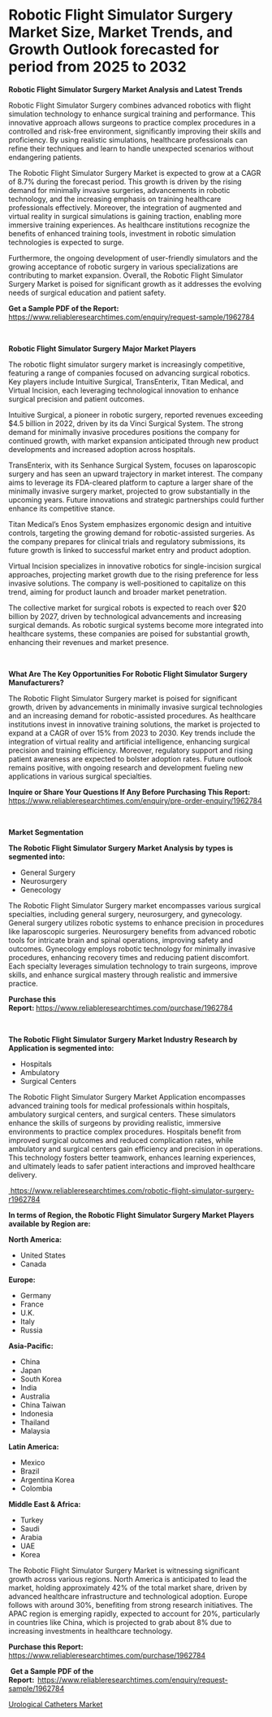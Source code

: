 <p><h1>Robotic Flight Simulator Surgery Market Size, Market Trends, and Growth Outlook forecasted for period from 2025 to 2032</h1></p><p><strong>Robotic Flight Simulator Surgery Market Analysis and Latest Trends</strong></p>
<p><p>Robotic Flight Simulator Surgery combines advanced robotics with flight simulation technology to enhance surgical training and performance. This innovative approach allows surgeons to practice complex procedures in a controlled and risk-free environment, significantly improving their skills and proficiency. By using realistic simulations, healthcare professionals can refine their techniques and learn to handle unexpected scenarios without endangering patients.</p><p>The Robotic Flight Simulator Surgery Market is expected to grow at a CAGR of 8.7% during the forecast period. This growth is driven by the rising demand for minimally invasive surgeries, advancements in robotic technology, and the increasing emphasis on training healthcare professionals effectively. Moreover, the integration of augmented and virtual reality in surgical simulations is gaining traction, enabling more immersive training experiences. As healthcare institutions recognize the benefits of enhanced training tools, investment in robotic simulation technologies is expected to surge.</p><p>Furthermore, the ongoing development of user-friendly simulators and the growing acceptance of robotic surgery in various specializations are contributing to market expansion. Overall, the Robotic Flight Simulator Surgery Market is poised for significant growth as it addresses the evolving needs of surgical education and patient safety.</p></p>
<p><strong>Get a Sample PDF of the Report:&nbsp;</strong> <a href="https://www.reliableresearchtimes.com/enquiry/request-sample/1962784?utm_campaign=2720&utm_medium=2&utm_source=Github&utm_content=ia&utm_term=04032025&utm_id=robotic-flight-simulator-surgery">https://www.reliableresearchtimes.com/enquiry/request-sample/1962784</a></p>
<p>&nbsp;</p>
<p><strong>Robotic Flight Simulator Surgery Major Market Players</strong></p>
<p><p>The robotic flight simulator surgery market is increasingly competitive, featuring a range of companies focused on advancing surgical robotics. Key players include Intuitive Surgical, TransEnterix, Titan Medical, and Virtual Incision, each leveraging technological innovation to enhance surgical precision and patient outcomes.</p><p>Intuitive Surgical, a pioneer in robotic surgery, reported revenues exceeding $4.5 billion in 2022, driven by its da Vinci Surgical System. The strong demand for minimally invasive procedures positions the company for continued growth, with market expansion anticipated through new product developments and increased adoption across hospitals.</p><p>TransEnterix, with its Senhance Surgical System, focuses on laparoscopic surgery and has seen an upward trajectory in market interest. The company aims to leverage its FDA-cleared platform to capture a larger share of the minimally invasive surgery market, projected to grow substantially in the upcoming years. Future innovations and strategic partnerships could further enhance its competitive stance.</p><p>Titan Medical’s Enos System emphasizes ergonomic design and intuitive controls, targeting the growing demand for robotic-assisted surgeries. As the company prepares for clinical trials and regulatory submissions, its future growth is linked to successful market entry and product adoption.</p><p>Virtual Incision specializes in innovative robotics for single-incision surgical approaches, projecting market growth due to the rising preference for less invasive solutions. The company is well-positioned to capitalize on this trend, aiming for product launch and broader market penetration.</p><p>The collective market for surgical robots is expected to reach over $20 billion by 2027, driven by technological advancements and increasing surgical demands. As robotic surgical systems become more integrated into healthcare systems, these companies are poised for substantial growth, enhancing their revenues and market presence.</p></p>
<p>&nbsp;</p>
<p><strong>What Are The Key Opportunities For Robotic Flight Simulator Surgery Manufacturers?</strong></p>
<p><p>The Robotic Flight Simulator Surgery market is poised for significant growth, driven by advancements in minimally invasive surgical technologies and an increasing demand for robotic-assisted procedures. As healthcare institutions invest in innovative training solutions, the market is projected to expand at a CAGR of over 15% from 2023 to 2030. Key trends include the integration of virtual reality and artificial intelligence, enhancing surgical precision and training efficiency. Moreover, regulatory support and rising patient awareness are expected to bolster adoption rates. Future outlook remains positive, with ongoing research and development fueling new applications in various surgical specialties.</p></p>
<p><strong>Inquire or Share Your Questions If Any Before Purchasing This Report:</strong> <a href="https://www.reliableresearchtimes.com/enquiry/pre-order-enquiry/1962784?utm_campaign=2720&utm_medium=2&utm_source=Github&utm_content=ia&utm_term=04032025&utm_id=robotic-flight-simulator-surgery">https://www.reliableresearchtimes.com/enquiry/pre-order-enquiry/1962784</a></p>
<p>&nbsp;</p>
<p><strong>Market Segmentation</strong></p>
<p><strong>The Robotic Flight Simulator Surgery Market Analysis by types is segmented into:</strong></p>
<p><ul><li>General Surgery</li><li>Neurosurgery</li><li>Genecology</li></ul></p>
<p><p>The Robotic Flight Simulator Surgery market encompasses various surgical specialties, including general surgery, neurosurgery, and gynecology. General surgery utilizes robotic systems to enhance precision in procedures like laparoscopic surgeries. Neurosurgery benefits from advanced robotic tools for intricate brain and spinal operations, improving safety and outcomes. Gynecology employs robotic technology for minimally invasive procedures, enhancing recovery times and reducing patient discomfort. Each specialty leverages simulation technology to train surgeons, improve skills, and enhance surgical mastery through realistic and immersive practice.</p></p>
<p><strong>Purchase this Report:&nbsp;</strong><a href="https://www.reliableresearchtimes.com/purchase/1962784?utm_campaign=2720&utm_medium=2&utm_source=Github&utm_content=ia&utm_term=04032025&utm_id=robotic-flight-simulator-surgery">https://www.reliableresearchtimes.com/purchase/1962784</a></p>
<p>&nbsp;</p>
<p><strong>The Robotic Flight Simulator Surgery Market Industry Research by Application is segmented into:</strong></p>
<p><ul><li>Hospitals</li><li>Ambulatory</li><li>Surgical Centers</li></ul></p>
<p><p>The Robotic Flight Simulator Surgery Market Application encompasses advanced training tools for medical professionals within hospitals, ambulatory surgical centers, and surgical centers. These simulators enhance the skills of surgeons by providing realistic, immersive environments to practice complex procedures. Hospitals benefit from improved surgical outcomes and reduced complication rates, while ambulatory and surgical centers gain efficiency and precision in operations. This technology fosters better teamwork, enhances learning experiences, and ultimately leads to safer patient interactions and improved healthcare delivery.</p></p>
<p><a href="https://www.reliableresearchtimes.com/robotic-flight-simulator-surgery-r1962784?utm_campaign=2720&utm_medium=2&utm_source=Github&utm_content=ia&utm_term=04032025&utm_id=robotic-flight-simulator-surgery">&nbsp;https://www.reliableresearchtimes.com/robotic-flight-simulator-surgery-r1962784</a></p>
<p><strong>In terms of Region, the Robotic Flight Simulator Surgery Market Players available by Region are:</strong></p>
<p>
    <p> <strong> North America: </strong>
        <ul>
            <li>United States</li>
            <li>Canada</li>
        </ul>
        </p> 
    <p> <strong> Europe: </strong>
        <ul>
            <li>Germany</li>
            <li>France</li>
            <li>U.K.</li>
            <li>Italy</li>
            <li>Russia</li>
        </ul>
        </p> 
    <p> <strong> Asia-Pacific: </strong>
        <ul>
            <li>China</li>
            <li>Japan</li>
            <li>South Korea</li>
            <li>India</li>
            <li>Australia</li>
            <li>China Taiwan</li>
            <li>Indonesia</li>
            <li>Thailand</li>
            <li>Malaysia</li>
        </ul>
        </p> 
    <p> <strong> Latin America: </strong>
        <ul>
            <li>Mexico</li>
            <li>Brazil</li>
            <li>Argentina Korea</li>
            <li>Colombia</li>
        </ul>
        </p> 
    <p> <strong> Middle East & Africa: </strong>
        <ul>
            <li>Turkey</li>
            <li>Saudi</li>
            <li>Arabia</li>
            <li>UAE</li>
            <li>Korea</li>
        </ul>
    </p>
    </p>
<p><p>The Robotic Flight Simulator Surgery Market is witnessing significant growth across various regions. North America is anticipated to lead the market, holding approximately 42% of the total market share, driven by advanced healthcare infrastructure and technological adoption. Europe follows with around 30%, benefiting from strong research initiatives. The APAC region is emerging rapidly, expected to account for 20%, particularly in countries like China, which is projected to grab about 8% due to increasing investments in healthcare technology.</p></p>
<p><strong>Purchase this Report: </strong><a href="https://www.reliableresearchtimes.com/purchase/1962784?utm_campaign=2720&utm_medium=2&utm_source=Github&utm_content=ia&utm_term=04032025&utm_id=robotic-flight-simulator-surgery">https://www.reliableresearchtimes.com/purchase/1962784</a></p>
<p>&nbsp;<strong>Get a Sample PDF of the Report:&nbsp;&nbsp;</strong><a href="https://www.reliableresearchtimes.com/enquiry/request-sample/1962784?utm_campaign=2720&utm_medium=2&utm_source=Github&utm_content=ia&utm_term=04032025&utm_id=robotic-flight-simulator-surgery">https://www.reliableresearchtimes.com/enquiry/request-sample/1962784</a></p>
<p><strong></strong></p>
<p><p><a href="https://github.com/bolalfredia7777/Market-Research-Report-List-1/blob/main/urological-catheters-market.md?utm_campaign=2720&utm_medium=2&utm_source=Github&utm_content=ia&utm_term=04032025&utm_id=robotic-flight-simulator-surgery">Urological Catheters Market</a></p></p>